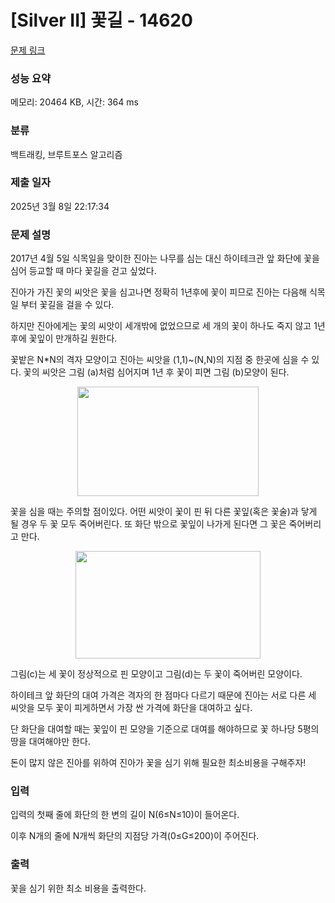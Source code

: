 # [Silver II] 꽃길 - 14620 

[문제 링크](https://www.acmicpc.net/problem/14620) 

### 성능 요약

메모리: 20464 KB, 시간: 364 ms

### 분류

백트래킹, 브루트포스 알고리즘

### 제출 일자

2025년 3월 8일 22:17:34

### 문제 설명

<p dir="ltr">2017년 4월 5일 식목일을 맞이한 진아는 나무를 심는 대신 하이테크관 앞 화단에 꽃을 심어 등교할 때 마다 꽃길을 걷고 싶었다.</p>

<p dir="ltr">진아가 가진 꽃의 씨앗은 꽃을 심고나면 정확히 1년후에 꽃이 피므로 진아는 다음해 식목일 부터 꽃길을 걸을 수 있다.</p>

<p dir="ltr">하지만 진아에게는 꽃의 씨앗이 세개밖에 없었으므로 세 개의 꽃이 하나도 죽지 않고 1년후에 꽃잎이 만개하길 원한다.</p>

<p>꽃밭은 N*N의 격자 모양이고 진아는 씨앗을 (1,1)~(N,N)의 지점 중 한곳에 심을 수 있다. 꽃의 씨앗은 그림 (a)처럼 심어지며 1년 후 꽃이 피면 그림 (b)모양이 된다.</p>

<p style="text-align: center;"><img alt="" src="https://onlinejudgeimages.s3-ap-northeast-1.amazonaws.com/problem/14620/1.png" style="height:175px; width:290px"></p>

<p>꽃을 심을 때는 주의할 점이있다. 어떤 씨앗이 꽃이 핀 뒤 다른 꽃잎(혹은 꽃술)과 닿게 될 경우 두 꽃 모두 죽어버린다. 또 화단 밖으로 꽃잎이 나가게 된다면 그 꽃은 죽어버리고 만다.</p>

<p style="text-align: center;"><img alt="" src="https://onlinejudgeimages.s3-ap-northeast-1.amazonaws.com/problem/14620/2.png" style="height:172px; width:296px"></p>

<p dir="ltr">그림(c)는 세 꽃이 정상적으로 핀 모양이고 그림(d)는 두 꽃이 죽어버린 모양이다.</p>

<p dir="ltr">하이테크 앞 화단의 대여 가격은 격자의 한 점마다 다르기 때문에 진아는 서로 다른 세 씨앗을 모두 꽃이 피게하면서 가장 싼 가격에 화단을 대여하고 싶다.</p>

<p dir="ltr">단 화단을 대여할 때는 꽃잎이 핀 모양을 기준으로 대여를 해야하므로 꽃 하나당 5평의 땅을 대여해야만 한다.</p>

<p>돈이 많지 않은 진아를 위하여 진아가 꽃을 심기 위해 필요한 최소비용을 구해주자!</p>

### 입력 

 <p dir="ltr">입력의 첫째 줄에 화단의 한 변의 길이 N(6≤N≤10)이 들어온다.</p>

<p>이후 N개의 줄에 N개씩 화단의 지점당 가격(0≤G≤200)이 주어진다.</p>

### 출력 

 <p>꽃을 심기 위한 최소 비용을 출력한다.</p>

